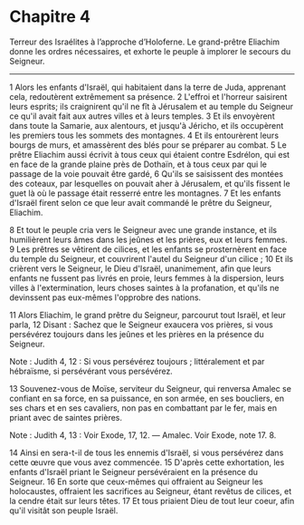 # Chapitre 4

Terreur des Israélites à l’approche d’Holoferne.
Le grand-prêtre Eliachim donne les ordres nécessaires, et exhorte le peuple à implorer le secours du Seigneur.

***

1 Alors les enfants d'Israël, qui habitaient dans la terre de Juda, apprenant cela, redoutèrent extrêmement sa présence. 2 L'effroi et l'horreur saisirent leurs esprits; ils craignirent qu'il ne fît à Jérusalem et au temple du Seigneur ce qu'il avait fait aux autres villes et à leurs temples. 3 Et ils envoyèrent dans toute la Samarie, aux alentours, et jusqu'à Jéricho, et ils occupèrent les premiers tous les sommets des montagnes. 4 Et ils entourèrent leurs bourgs de murs, et amassèrent des blés pour se préparer au combat. 5 Le prêtre Eliachim aussi écrivit à tous ceux qui étaient contre Esdrélon, qui est en face de la grande plaine près de Dothaïn, et à tous ceux par qui le passage de la voie pouvait être gardé, 6 Qu'ils se saisissent des montées des coteaux, par lesquelles on pouvait aher à Jérusalem, et qu'ils fissent le guet là où le passage était resserré entre les montagnes. 7 Et les enfants d'Israël firent selon ce que leur avait commandé le prêtre du Seigneur, Eliachim.


8 Et tout le peuple cria vers le Seigneur avec une grande instance, et ils humilièrent leurs âmes dans les jeûnes et les prières, eux et leurs femmes. 9 Les prêtres se vêtirent de cilices, et les enfants se prosternèrent en face du temple du Seigneur, et couvrirent l'autel du Seigneur d'un cilice ; 10 Et ils crièrent vers le Seigneur, le Dieu d'Israël, unanimement, afin que leurs enfants ne fussent pas livrés en proie, leurs femmes à la dispersion, leurs villes à l'extermination, leurs choses saintes à la profanation, et qu'ils ne devinssent pas eux-mêmes l'opprobre des nations.


11 Alors Eliachim, le grand prêtre du Seigneur, parcourut tout Israël, et leur parla, 12 Disant : Sachez que le Seigneur exaucera vos prières, si vous persévérez toujours dans les jeûnes et les prières en la présence du Seigneur.

<span class="bible-note">Note : </span> Judith 4, 12 : Si vous persévérez toujours ; littéralement et par hébraïsme, si persévérant vous persévérez.

13 Souvenez-vous de Moïse, serviteur du Seigneur, qui renversa Amalec se confiant en sa force, en sa puissance, en son armée, en ses boucliers, en ses chars et en ses cavaliers, non pas en combattant par le fer, mais en priant avec de saintes prières.

<span class="bible-note">Note : </span> Judith 4, 13 : Voir Exode, 17, 12. ― Amalec. Voir Exode, note 17. 8.

14 Ainsi en sera-t-il de tous les ennemis d'Israël, si vous persévérez dans cette œuvre que vous avez commencée. 15 D'après cette exhortation, les enfants d'Israël priant le Seigneur persévéraient en la présence du Seigneur. 16 En sorte que ceux-mêmes qui offraient au Seigneur les holocaustes, offraient les sacrifices au Seigneur, étant revêtus de cilices, et la cendre était sur leurs têtes. 17 Et tous priaient Dieu de tout leur coeur, afin qu'il visitât son peuple Israël.

